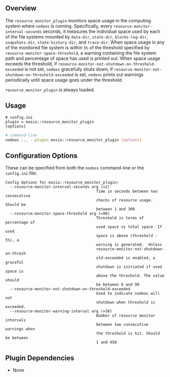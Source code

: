 
## Overview

The `resource_monitor_plugin` monitors space usage in the computing system where `nodeos` is running. Specifically, every `resource-monitor-interval-seconds` seconds,
it measures the individual space used by each of the file systems mounted
by `data-dir`, `state-dir`, `blocks-log-dir`, `snapshots-dir`,
`state-history-dir`, and `trace-dir`.
When space usage in any of the monitored file system is within `5%` of the threshold
specified by `resource-monitor-space-threshold`, a warning containing the file system
path and percentage of space has used is printed out.
When space usage exceeds the threshold,
if `resource-monitor-not-shutdown-on-threshold-exceeded` is not set,
`nodeos` gracefully shuts down; if `resource-monitor-not-shutdown-on-threshold-exceeded` is set, `nodeos` prints out warnings periodically
until space usage goes under the threshold.

`resource_monitor_plugin` is always loaded.
## Usage

```console
# config.ini
plugin = eosio::resource_monitor_plugin
[options]
```
```sh
# command-line
nodeos ... --plugin eosio::resource_monitor_plugin [options]
```

## Configuration Options

These can be specified from both the `nodeos` command-line or the `config.ini` file:

```console
Config Options for eosio::resource_monitor_plugin:
  --resource-monitor-interval-seconds arg (=2)
                                        Time in seconds between two consecutive
                                        checks of resource usage. Should be
                                        between 1 and 300
  --resource-monitor-space-threshold arg (=90)
                                        Threshold in terms of percentage of
                                        used space vs total space. If used
                                        space is above (threshold - 5%), a
                                        warning is generated.  Unless
                                        resource-monitor-not-shutdown-on-thresh
                                        old-exceeded is enabled, a graceful
                                        shutdown is initiated if used space is
                                        above the threshold. The value should
                                        be between 6 and 99
  --resource-monitor-not-shutdown-on-threshold-exceeded
                                        Used to indicate nodeos will not
                                        shutdown when threshold is exceeded.
  --resource-monitor-warning-interval arg (=30)
                                        Number of resource monitor intervals
                                        between two consecutive warnings when
                                        the threshold is hit. Should be between
                                        1 and 450
```

## Plugin Dependencies

* None
